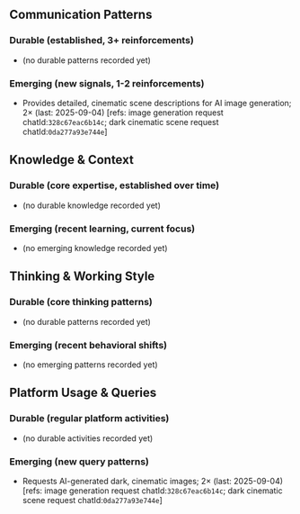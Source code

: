 ## Communication Patterns
### Durable (established, 3+ reinforcements)
- (no durable patterns recorded yet)

### Emerging (new signals, 1-2 reinforcements)
- Provides detailed, cinematic scene descriptions for AI image generation; 2× (last: 2025-09-04) [refs: image generation request chatId:`328c67eac6b14c`; dark cinematic scene request chatId:`0da277a93e744e`]

## Knowledge & Context
### Durable (core expertise, established over time)
- (no durable knowledge recorded yet)

### Emerging (recent learning, current focus)
- (no emerging knowledge recorded yet)

## Thinking & Working Style
### Durable (core thinking patterns)
- (no durable patterns recorded yet)

### Emerging (recent behavioral shifts)
- (no emerging patterns recorded yet)

## Platform Usage & Queries
### Durable (regular platform activities)
- (no durable activities recorded yet)

### Emerging (new query patterns)
- Requests AI-generated dark, cinematic images; 2× (last: 2025-09-04) [refs: image generation request chatId:`328c67eac6b14c`; dark cinematic scene request chatId:`0da277a93e744e`]
